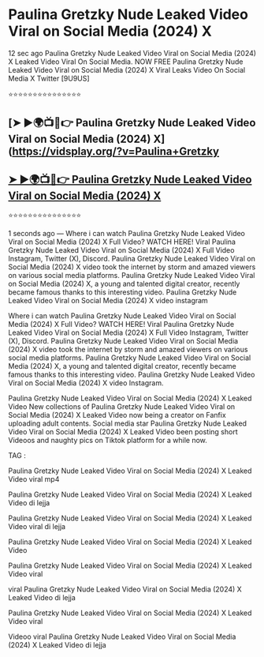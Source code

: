﻿# Paulina Gretzky Nude Leaked Video Viral on Social Media (2024) X



12 sec ago Paulina Gretzky Nude Leaked Video Viral on Social Media (2024) X Leaked Video Viral On Social Media. NOW FREE Paulina Gretzky Nude Leaked Video Viral on Social Media (2024) X Viral Leaks Video On Social Media X Twitter [9U9US]

⭐⭐⭐⭐⭐⭐⭐⭐⭐⭐⭐⭐⭐⭐⭐

## [➤ ►🌍📺📱👉 Paulina Gretzky Nude Leaked Video Viral on Social Media (2024) X](https://vidsplay.org/?v=Paulina+Gretzky

## [➤ ►🌍📺📱👉 Paulina Gretzky Nude Leaked Video Viral on Social Media (2024) X](https://vidsplay.org/?v=Paulina+Gretzky)


⭐⭐⭐⭐⭐⭐⭐⭐⭐⭐⭐⭐⭐⭐⭐



1 seconds ago — Where i can watch Paulina Gretzky Nude Leaked Video Viral on Social Media (2024) X Full Video? WATCH HERE! Viral Paulina Gretzky Nude Leaked Video Viral on Social Media (2024) X Full Video Instagram, Twitter (X), Discord. Paulina Gretzky Nude Leaked Video Viral on Social Media (2024) X video took the internet by storm and amazed viewers on various social media platforms. Paulina Gretzky Nude Leaked Video Viral on Social Media (2024) X, a young and talented digital creator, recently became famous thanks to this interesting video. Paulina Gretzky Nude Leaked Video Viral on Social Media (2024) X video instagram

Where i can watch Paulina Gretzky Nude Leaked Video Viral on Social Media (2024) X Full Video? WATCH HERE! Viral Paulina Gretzky Nude Leaked Video Viral on Social Media (2024) X Full Video Instagram, Twitter (X), Discord. Paulina Gretzky Nude Leaked Video Viral on Social Media (2024) X video took the internet by storm and amazed viewers on various social media platforms. Paulina Gretzky Nude Leaked Video Viral on Social Media (2024) X, a young and talented digital creator, recently became famous thanks to this interesting video. Paulina Gretzky Nude Leaked Video Viral on Social Media (2024) X video Instagram.

Paulina Gretzky Nude Leaked Video Viral on Social Media (2024) X Leaked Video New collections of Paulina Gretzky Nude Leaked Video Viral on Social Media (2024) X Leaked Video now being a creator on Fanfix uploading adult contents. Social media star Paulina Gretzky Nude Leaked Video Viral on Social Media (2024) X Leaked Video been posting short Videoos and naughty pics on Tiktok platform for a while now.

TAG :

 

Paulina Gretzky Nude Leaked Video Viral on Social Media (2024) X Leaked Video viral mp4

 

Paulina Gretzky Nude Leaked Video Viral on Social Media (2024) X Leaked Video di lejja

 

Paulina Gretzky Nude Leaked Video Viral on Social Media (2024) X Leaked Video viral di lejja

 

Paulina Gretzky Nude Leaked Video Viral on Social Media (2024) X Leaked Video

 

Paulina Gretzky Nude Leaked Video Viral on Social Media (2024) X Leaked Video viral

 

viral Paulina Gretzky Nude Leaked Video Viral on Social Media (2024) X Leaked Video di lejja

 

Paulina Gretzky Nude Leaked Video Viral on Social Media (2024) X Leaked Video viral

 

Videoo viral Paulina Gretzky Nude Leaked Video Viral on Social Media (2024) X Leaked Video di lejja